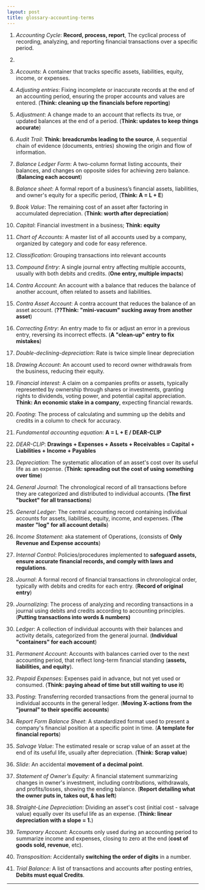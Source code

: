 ```yaml
---
layout: post
title: glossary-accounting-terms
---
```


1. *Accounting Cycle*: **Record, process, report**, The cyclical process of recording, analyzing, and reporting financial transactions over a specific period.
2. 

3. *Accounts*: A container that tracks specific assets, liabilities, equity, income, or expenses.

4. *Adjusting entries*: Fixing incomplete or inaccurate records at the end of an accounting period, ensuring the proper accounts and values are entered. (**Think: cleaning up the financials before reporting**)

5. *Adjustment*: A change made to an account that reflects its true, or updated balances at the end of a period. (**Think: updates to keep things accurate**)

6. *Audit Trail*: **Think: breadcrumbs leading to the source**, A sequential chain of evidence (documents, entries) showing the origin and flow of information.

7. *Balance Ledger Form*: A two-column format listing accounts, their balances, and changes on opposite sides for achieving zero balance. (**Balancing each account**)

8. *Balance sheet*: A formal report of a business’s financial assets, liabilities, and owner's equity for a specific period, (**Think: A = L + E**)

9. *Book Value*: The remaining cost of an asset after factoring in accumulated depreciation. (**Think: worth after depreciation**)

10. *Capital*: Financial investment in a business; **Think: equity**

11. *Chart of Accounts*: A master list of all accounts used by a company, organized by category and code for easy reference.

12. *Classification*: Grouping transactions into relevant accounts

13. *Compound Entry*: A single journal entry affecting multiple accounts, usually with both debits and credits. (**One entry, multiple impacts**)

14. *Contra Account*: An account with a balance that reduces the balance of another account, often related to assets and liabilities.

15. *Contra Asset Account*: A contra account that reduces the balance of an asset account. (**??Think: "mini-vacuum" sucking away from another asset**)

16. *Correcting Entry*: An entry made to fix or adjust an error in a previous entry, reversing its incorrect effects. (**A "clean-up" entry to fix mistakes**)

17. *Double-declining-depreciation*: Rate is twice simple linear depreciation

18. *Drawing Account*: An account used to record owner withdrawals from the business, reducing their equity.

19. *Financial interest*: A claim on a companies profits or assets, typically represented by ownership through shares or investments, granting rights to dividends, voting power, and potential capital appreciation. **Think: An economic stake in a company**, expecting financial rewards.

20. *Footing*: The process of calculating and summing up the debits and credits in a column to check for accuracy.

21. *Fundamental accounting equation*: **A = L + E / DEAR-CLIP**

22. *DEAR-CLIP*: **Drawings + Expenses + Assets + Receivables = Capital + Liabilities + Income + Payables**

23. *Depreciation*: The systematic allocation of an asset's cost over its useful life as an expense. (**Think: spreading out the cost of using something over time**)

24. *General Journal*: The chronological record of all transactions before they are categorized and distributed to individual accounts. (**The first "bucket" for all transactions**)

25. *General Ledger*: The central accounting record containing individual accounts for assets, liabilities, equity, income, and expenses. (**The master "log" for all account details**)

26. *Income Statement*: aka statement of Operations, (consists of **Only Revenue and Expense accounts**)

27. *Internal Control*: Policies/procedures implemented to **safeguard assets, ensure accurate financial records, and comply with laws and regulations**.
   
28. *Journal*: A formal record of financial transactions in chronological order, typically with debits and credits for each entry. (**Record of original entry**)

29. *Journalizing*: The process of analyzing and recording transactions in a journal using debits and credits according to accounting principles. (**Putting transactions into words & numbers)**

30. *Ledger*: A collection of individual accounts with their balances and activity details, categorized from the general journal. (**Individual "containers" for each account**)

31. *Permanent Account*: Accounts with balances carried over to the next accounting period, that reflect long-term financial standing (**assets, liabilities, and equity**).

32. *Prepaid Expenses*: Expenses paid in advance, but not yet used or consumed. (**Think: paying ahead of time but still waiting to use it**)

33. *Posting*: Transferring recorded transactions from the general journal to individual accounts in the general ledger. (**Moving X-actions from the "journal" to their specific accounts**)

34. *Report Form Balance Sheet*: A standardized format used to present a company's financial position at a specific point in time. (**A template for financial reports**)

35. *Salvage Value*: The estimated resale or scrap value of an asset at the end of its useful life, usually after depreciation. (**Think: Scrap value**)

36. *Slide*: An accidental **movement of a decimal point**.

37. *Statement of Owner’s Equity:* A financial statement summarizing changes in owner's investment, including contributions, withdrawals, and profits/losses, showing the ending balance. (**Report detailing what the owner puts in, takes out, & has left**)

38. *Straight-Line Depreciation*: Dividing an asset's cost (initial cost - salvage value) equally over its useful life as an expense. (**Think: linear depreciation with a slope = 1.**)

39. *Temporary Account*: Accounts only used during an accounting period to summarize income and expenses, closing to zero at the end (**cost of goods sold, revenue**, etc). 

40. *Transposition*: Accidentally **switching the order of digits** in a number.

41. *Trial Balance*: A list of transactions and accounts after posting entries, **Debits must equal Credits**. 

---
